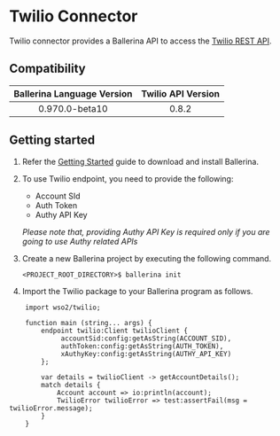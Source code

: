 # Twilio Connector

Twilio connector provides a Ballerina API to access the [Twilio REST API](https://www.twilio.com/docs/api).

## Compatibility

| Ballerina Language Version  | Twilio API Version |
| :--------------------------:|:------------------:|
| 0.970.0-beta10              | 0.8.2              |

## Getting started

1.  Refer the [Getting Started](https://ballerina.io/learn/getting-started/) guide to download and install Ballerina.

2.  To use Twilio endpoint, you need to provide the following:

       - Account SId
       - Auth Token
       - Authy API Key

       *Please note that, providing Authy API Key is required only if you are going to use Authy related APIs*

3. Create a new Ballerina project by executing the following command.

      ``<PROJECT_ROOT_DIRECTORY>$ ballerina init``

4. Import the Twilio package to your Ballerina program as follows.

```ballerina
    import wso2/twilio;

    function main (string... args) {
        endpoint twilio:Client twilioClient {
             accountSid:config:getAsString(ACCOUNT_SID),
             authToken:config:getAsString(AUTH_TOKEN),
             xAuthyKey:config:getAsString(AUTHY_API_KEY)
        };

        var details = twilioClient -> getAccountDetails();
        match details {
            Account account => io:println(account);
            TwilioError twilioError => test:assertFail(msg = twilioError.message);
        }
    }
```